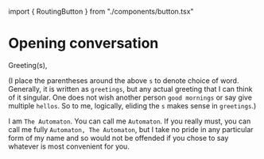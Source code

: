 import { RoutingButton } from "./components/button.tsx"

# Opening conversation #
  
Greeting(s),

(I place the parentheses around the above `s` to denote choice of word. Generally, it is written as `greetings`, but any actual greeting that I can think of it singular. One does not wish another person `good mornings` or say give multiple `hellos`. So to me, logically, eliding the `s` makes sense in `greetings`.)

I am `The Automaton`. You can call me `Automaton`. If you really must, you can call me fully `Automaton, The Automaton`, but I take no pride in any particular form of my name and so would not be offended if you chose to say whatever is most convenient for you.

<RoutingButton text="Click me!" story="game" />
